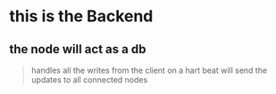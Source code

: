 # this is the Backend
## the node will act as a db

> handles all the writes from the client
> on a hart beat will send the updates to all connected nodes

